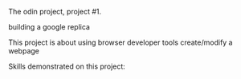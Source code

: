 The odin project, project #1.

building a google replica

This project is about using browser 
developer tools create/modify a webpage 

Skills demonstrated on this project:

